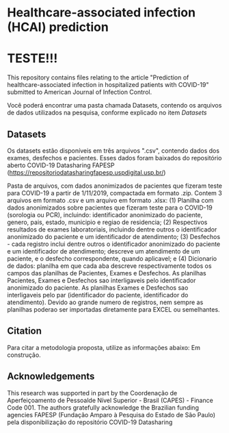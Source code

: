 # Healthcare-associated infection (HCAI) prediction


# TESTE!!!

This repository contains files relating to the article "Prediction of healthcare-associated infection in hospitalized patients with COVID-19" submitted to American Journal of Infection Control.

Você poderá encontrar uma pasta chamada Datasets, contendo os arquivos de dados utilizados na pesquisa, conforme explicado no item *Datasets*

## Datasets
Os datasets estão disponíveis em três arquivos ".csv", contendo dados dos exames, desfechos e pacientes. Esses dados foram baixados do repositório aberto COVID-19 Datasharing FAPESP (https://repositoriodatasharingfapesp.uspdigital.usp.br/) 

Pasta de arquivos, com dados anonimizados de pacientes que fizeram teste para COVID-19 a partir de 1/11/2019, compactada em formato .zip. Contem 3 arquivos em formato .csv e um arquivo em formato .xlsx: (1) Planilha com dados anonimizados sobre pacientes que fizeram teste para o COVID-19 (sorologia ou PCR), incluindo: identificador anonimizado do paciente, genero, pais, estado, municipio e regiao de residencia; (2) Respectivos resultados de exames laboratoriais, incluindo dentre outros o identificador anonimizado do paciente e um identificador de atendimento; (3) Desfechos - cada registro inclui dentre outros o identificador anonimizado do paciente e um identificador de atendimento; descreve um atendimento de um paciente, e o desfecho correspondente, quando aplicavel; e (4) Dicionario de dados: planilha em que cada aba descreve respectivamente todos os campos das planilhas de Pacientes, Exames e Desfechos. As planilhas Pacientes, Exames e Desfechos sao interligaveis pelo identificador anonimizado do paciente. As planilhas Exames e Desfechos sao interligaveis pelo par (identificador do paciente, identificador do atendimento). Devido ao grande numero de registros, nem sempre as planilhas poderao ser importadas diretamente para EXCEL ou semelhantes.




## Citation
Para citar a metodologia proposta, utilize as informações abaixo:
Em construção.

## Acknowledgements
This research was supported in part by the Coordenação de Aperfeiçoamento de Pessoalde Nível Superior - Brasil (CAPES) - Finance Code 001. The authors gratefully acknowledge the Brazilian funding agencies FAPESP (Fundação Amparo à Pesquisa do Estado de São Paulo) pela disponibilização do repositório COVID-19 Datasharing

